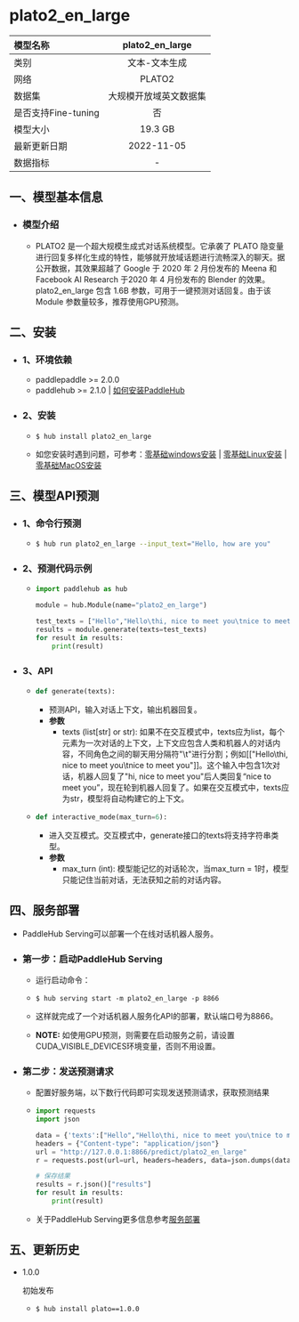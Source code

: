 # plato2_en_large

| 模型名称            |       plato2_en_large       |
| :------------------ | :--------------------: |
| 类别                |     文本-文本生成      |
| 网络                |  PLATO2   |
| 数据集              | 大规模开放域英文数据集 |
| 是否支持Fine-tuning |           否           |
| 模型大小            |         19.3 GB       |
| 最新更新日期        |       2022-11-05       |
| 数据指标            |           -            |

## 一、模型基本信息

- ### 模型介绍
  - PLATO2 是一个超大规模生成式对话系统模型。它承袭了 PLATO 隐变量进行回复多样化生成的特性，能够就开放域话题进行流畅深入的聊天。据公开数据，其效果超越了 Google 于 2020 年 2 月份发布的 Meena 和 Facebook AI Research 于2020 年 4 月份发布的 Blender 的效果。plato2_en_large 包含 1.6B 参数，可用于一键预测对话回复。由于该 Module 参数量较多，推荐使用GPU预测。


## 二、安装

- ### 1、环境依赖

  - paddlepaddle >= 2.0.0
  - paddlehub >= 2.1.0    | [如何安装PaddleHub](../../../../docs/docs_ch/get_start/installation.rst)

- ### 2、安装

  - ```shell
    $ hub install plato2_en_large
    ```
  - 如您安装时遇到问题，可参考：[零基础windows安装](../../../../docs/docs_ch/get_start/windows_quickstart.md)
 | [零基础Linux安装](../../../../docs/docs_ch/get_start/linux_quickstart.md) | [零基础MacOS安装](../../../../docs/docs_ch/get_start/mac_quickstart.md)

## 三、模型API预测

- ### 1、命令行预测

  - ```bash
    $ hub run plato2_en_large --input_text="Hello, how are you"
    ```

- ### 2、预测代码示例

  - ```python
    import paddlehub as hub

    module = hub.Module(name="plato2_en_large")

    test_texts = ["Hello","Hello\thi, nice to meet you\tnice to meet you"]
    results = module.generate(texts=test_texts)
    for result in results:
        print(result)
    ```

- ### 3、API

  - ```python
    def generate(texts):
    ```

    - 预测API，输入对话上下文，输出机器回复。
    - **参数**
      - texts (list\[str\] or str): 如果不在交互模式中，texts应为list，每个元素为一次对话的上下文，上下文应包含人类和机器人的对话内容，不同角色之间的聊天用分隔符"\t"进行分割；例如[["Hello\thi, nice to meet you\tnice to meet you"]]。这个输入中包含1次对话，机器人回复了"hi, nice to meet you"后人类回复“nice to meet you”，现在轮到机器人回复了。如果在交互模式中，texts应为str，模型将自动构建它的上下文。

  - ```python
    def interactive_mode(max_turn=6):
    ```

    - 进入交互模式。交互模式中，generate接口的texts将支持字符串类型。
    - **参数**
      - max_turn (int): 模型能记忆的对话轮次，当max_turn = 1时，模型只能记住当前对话，无法获知之前的对话内容。


## 四、服务部署

- PaddleHub Serving可以部署一个在线对话机器人服务。

- ### 第一步：启动PaddleHub Serving

  - 运行启动命令：
  - ```shell
    $ hub serving start -m plato2_en_large -p 8866
    ```

  - 这样就完成了一个对话机器人服务化API的部署，默认端口号为8866。
  - **NOTE:** 如使用GPU预测，则需要在启动服务之前，请设置CUDA_VISIBLE_DEVICES环境变量，否则不用设置。


- ### 第二步：发送预测请求

  - 配置好服务端，以下数行代码即可实现发送预测请求，获取预测结果

  - ```python
    import requests
    import json

    data = {'texts':["Hello","Hello\thi, nice to meet you\tnice to meet you"]}
    headers = {"Content-type": "application/json"}
    url = "http://127.0.0.1:8866/predict/plato2_en_large"
    r = requests.post(url=url, headers=headers, data=json.dumps(data))

    # 保存结果
    results = r.json()["results"]
    for result in results:
        print(result)
    ```

  - 关于PaddleHub Serving更多信息参考[服务部署](../../../../docs/docs_ch/tutorial/serving.md)

## 五、更新历史

* 1.0.0

  初始发布

  - ```shell
    $ hub install plato==1.0.0
    ```
